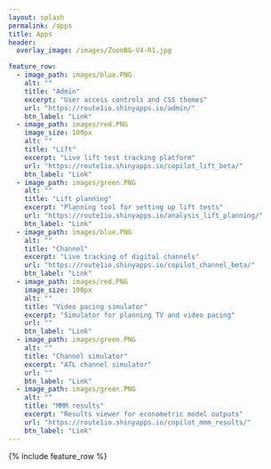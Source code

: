 ```yaml
---
layout: splash
permalink: /apps
title: Apps
header:
  overlay_image: /images/ZoomBG-V4-R1.jpg

feature_row:
  - image_path: images/blue.PNG
    alt: ""
    title: "Admin"
    excerpt: "User access controls and CSS themes"
    url: "https://route1io.shinyapps.io/admin/"
    btn_label: "Link"
  - image_path: images/red.PNG
    image_size: 100px
    alt: ""
    title: "Lift"
    excerpt: "Live lift test tracking platform"
    url: "https://route1io.shinyapps.io/copilot_lift_beta/"
    btn_label: "Link"
  - image_path: images/green.PNG
    alt: ""
    title: "Lift planning"
    excerpt: "Planning tool for setting up lift tests"
    url: "https://route1io.shinyapps.io/analysis_lift_planning/"
    btn_label: "Link"
  - image_path: images/blue.PNG
    alt: ""
    title: "Channel"
    excerpt: "Live tracking of digital channels"
    url: "https://route1io.shinyapps.io/copilot_channel_beta/"
    btn_label: "Link"
  - image_path: images/red.PNG
    image_size: 100px
    alt: ""
    title: "Video pacing simulator"
    excerpt: "Simulator for planning TV and video pacing"
    url: ""
    btn_label: "Link"
  - image_path: images/green.PNG
    alt: ""
    title: "Channel simulator"
    excerpt: "ATL channel simulator"
    url: ""
    btn_label: "Link"
  - image_path: images/green.PNG
    alt: ""
    title: "MMM results"
    excerpt: "Results viewer for econometric model outputs"
    url: "https://route1io.shinyapps.io/copilot_mmm_results/"
    btn_label: "Link"
---
```


{% include feature_row %}
